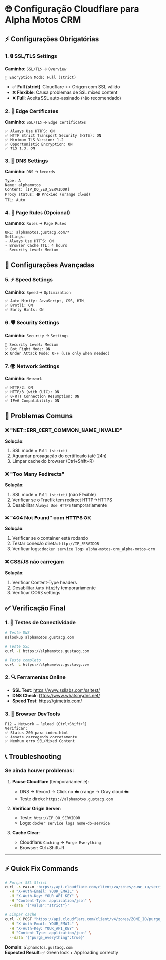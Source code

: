# 🌐 Configuração Cloudflare para Alpha Motos CRM

## ⚡ Configurações Obrigatórias

### 1. 🔒 SSL/TLS Settings
**Caminho**: `SSL/TLS` → `Overview`

```
🔧 Encryption Mode: Full (strict)
```
- ✅ **Full (strict)**: Cloudflare ↔ Origem com SSL válido
- ❌ **Flexible**: Causa problemas de SSL mixed content
- ❌ **Full**: Aceita SSL auto-assinado (não recomendado)

### 2. 🔐 Edge Certificates
**Caminho**: `SSL/TLS` → `Edge Certificates`

```
✅ Always Use HTTPS: ON
✅ HTTP Strict Transport Security (HSTS): ON
✅ Minimum TLS Version: 1.2
✅ Opportunistic Encryption: ON
✅ TLS 1.3: ON
```

### 3. 🎯 DNS Settings
**Caminho**: `DNS` → `Records`

```
Type: A
Name: alphamotos
Content: [IP_DO_SEU_SERVIDOR]
Proxy status: 🟠 Proxied (orange cloud)
TTL: Auto
```

### 4. 🚦 Page Rules (Opcional)
**Caminho**: `Rules` → `Page Rules`

```
URL: alphamotos.gustacg.com/*
Settings:
- Always Use HTTPS: ON
- Browser Cache TTL: 4 hours
- Security Level: Medium
```

## 🔧 Configurações Avançadas

### 5. ⚡ Speed Settings
**Caminho**: `Speed` → `Optimization`

```
✅ Auto Minify: JavaScript, CSS, HTML
✅ Brotli: ON
✅ Early Hints: ON
```

### 6. 🛡️ Security Settings
**Caminho**: `Security` → `Settings`

```
🔧 Security Level: Medium
✅ Bot Fight Mode: ON
❌ Under Attack Mode: OFF (use only when needed)
```

### 7. 🌍 Network Settings
**Caminho**: `Network`

```
✅ HTTP/2: ON
✅ HTTP/3 (with QUIC): ON
✅ 0-RTT Connection Resumption: ON
✅ IPv6 Compatibility: ON
```

## 🚨 Problemas Comuns

### ❌ "NET::ERR_CERT_COMMON_NAME_INVALID"
**Solução**: 
1. SSL mode = `Full (strict)`
2. Aguardar propagação do certificado (até 24h)
3. Limpar cache do browser (Ctrl+Shift+R)

### ❌ "Too Many Redirects"
**Solução**:
1. SSL mode = `Full (strict)` (não Flexible)
2. Verificar se o Traefik tem redirect HTTP→HTTPS
3. Desabilitar `Always Use HTTPS` temporariamente

### ❌ "404 Not Found" com HTTPS OK
**Solução**:
1. Verificar se o container está rodando
2. Testar conexão direta: `http://IP_SERVIDOR`
3. Verificar logs: `docker service logs alpha-motos-crm_alpha-motos-crm`

### ❌ CSS/JS não carregam
**Solução**:
1. Verificar Content-Type headers
2. Desabilitar `Auto Minify` temporariamente
3. Verificar CORS settings

## ✅ Verificação Final

### 1. 🧪 Testes de Conectividade
```bash
# Teste DNS
nslookup alphamotos.gustacg.com

# Teste SSL
curl -I https://alphamotos.gustacg.com

# Teste completo
curl -L https://alphamotos.gustacg.com
```

### 2. 🔍 Ferramentas Online
- **SSL Test**: https://www.ssllabs.com/ssltest/
- **DNS Check**: https://www.whatsmydns.net/
- **Speed Test**: https://gtmetrix.com/

### 3. 📱 Browser DevTools
```
F12 → Network → Reload (Ctrl+Shift+R)
Verificar:
✅ Status 200 para index.html
✅ Assets carregando corretamente
✅ Nenhum erro SSL/Mixed Content
```

## 📞 Troubleshooting

### Se ainda houver problemas:

1. **Pause Cloudflare** (temporariamente):
   - DNS → Record → Click no ☁️ orange → Gray cloud ☁️
   - Teste direto: `https://alphamotos.gustacg.com`

2. **Verificar Origin Server**:
   - Teste: `http://IP_DO_SERVIDOR`
   - Logs: `docker service logs nome-do-service`

3. **Cache Clear**:
   - Cloudflare: `Caching` → `Purge Everything`
   - Browser: Ctrl+Shift+R

---

## ⚡ Quick Fix Commands

```bash
# Forçar SSL Strict
curl -X PATCH "https://api.cloudflare.com/client/v4/zones/ZONE_ID/settings/ssl" \
  -H "X-Auth-Email: YOUR_EMAIL" \
  -H "X-Auth-Key: YOUR_API_KEY" \
  -H "Content-Type: application/json" \
  --data '{"value":"strict"}'

# Limpar cache
curl -X POST "https://api.cloudflare.com/client/v4/zones/ZONE_ID/purge_cache" \
  -H "X-Auth-Email: YOUR_EMAIL" \
  -H "X-Auth-Key: YOUR_API_KEY" \
  -H "Content-Type: application/json" \
  --data '{"purge_everything":true}'
```

**Domain**: `alphamotos.gustacg.com`  
**Expected Result**: ✅ Green lock + App loading correctly
